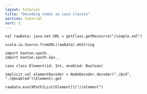 ```yaml
---
layout: tutorial
title: "Decoding nodes as case classes"
section: tutorial
sort: 3
---
```



```tut:silent
val rawData: java.net.URL = getClass.getResource("/simple.xml")
```

```tut
scala.io.Source.fromURL(rawData).mkString
```

```tut:silent
import kantan.xpath._
import kantan.xpath.ops._

case class Element(id: Int, enabled: Boolean)

implicit val elementDecoder = NodeDecoder.decoder("./@id", "./@enabled")(Element).get
```

```tut
rawData.evalXPath[List[Element]]("//element")
```